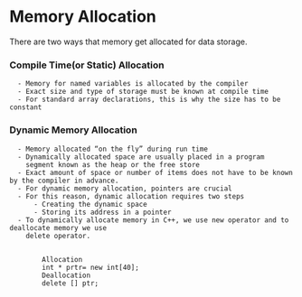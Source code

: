 # Memory Allocation
There are two ways that memory get allocated for data storage.

 ###  Compile Time(or Static) Allocation
      - Memory for named variables is allocated by the compiler
      - Exact size and type of storage must be known at compile time
      - For standard array declarations, this is why the size has to be constant

###  Dynamic Memory Allocation
      - Memory allocated “on the fly” during run time 
      - Dynamically allocated space are usually placed in a program                                            
        segment known as the heap or the free store
      - Exact amount of space or number of items does not have to be known by the compiler in advance.
      - For dynamic memory allocation, pointers are crucial
      - For this reason, dynamic allocation requires two steps
          - Creating the dynamic space
          - Storing its address in a pointer
      - To dynamically allocate memory in C++, we use new operator and to deallocate memory we use               
        delete operator.
      
      
            Allocation
            int * prtr= new int[40];
            Deallocation
            delete [] ptr;     
